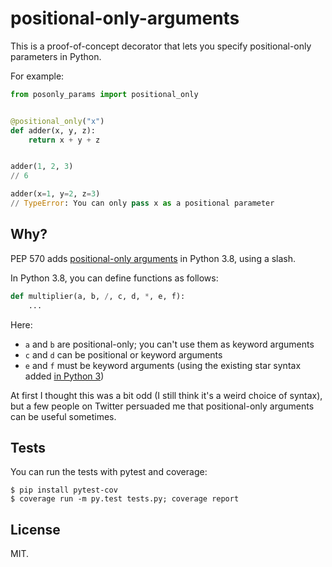 # positional-only-arguments

This is a proof-of-concept decorator that lets you specify positional-only parameters in Python.

For example:

```python
from posonly_params import positional_only


@positional_only("x")
def adder(x, y, z):
    return x + y + z


adder(1, 2, 3)
// 6

adder(x=1, y=2, z=3)
// TypeError: You can only pass x as a positional parameter
```



## Why?

PEP 570 adds [positional-only arguments](https://www.python.org/dev/peps/pep-0570/) in Python 3.8, using a slash.

In Python 3.8, you can define functions as follows:

```python
def multiplier(a, b, /, c, d, *, e, f):
    ...
```

Here:

*   `a` and `b` are positional-only; you can't use them as keyword arguments
*   `c` and `d` can be positional or keyword arguments
*   `e` and `f` must be keyword arguments (using the existing star syntax added [in Python 3](https://www.python.org/dev/peps/pep-3102/))

At first I thought this was a bit odd (I still think it's a weird choice of syntax), but a few people on Twitter persuaded me that positional-only arguments can be useful sometimes.




## Tests

You can run the tests with pytest and coverage:

```console
$ pip install pytest-cov
$ coverage run -m py.test tests.py; coverage report
```



## License

MIT.
